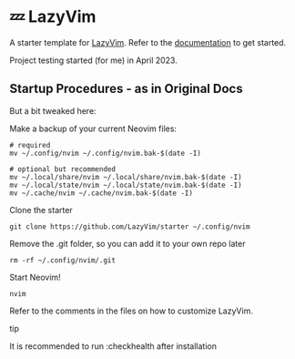 # 💤 LazyVim

A starter template for [LazyVim](https://github.com/LazyVim/LazyVim).
Refer to the [documentation](https://lazyvim.github.io/installation) to get started.

Project testing started (for me) in April 2023.

## Startup Procedures - as in Original Docs

But a bit tweaked here:

Make a backup of your current Neovim files:

```
# required
mv ~/.config/nvim ~/.config/nvim.bak-$(date -I)
  
# optional but recommended
mv ~/.local/share/nvim ~/.local/share/nvim.bak-$(date -I)
mv ~/.local/state/nvim ~/.local/state/nvim.bak-$(date -I)
mv ~/.cache/nvim ~/.cache/nvim.bak-$(date -I)
```

Clone the starter

```
git clone https://github.com/LazyVim/starter ~/.config/nvim
```

Remove the .git folder, so you can add it to your own repo later

```
rm -rf ~/.config/nvim/.git
```

Start Neovim!

```
nvim
```

Refer to the comments in the files on how to customize LazyVim.

tip

It is recommended to run :checkhealth after installation

